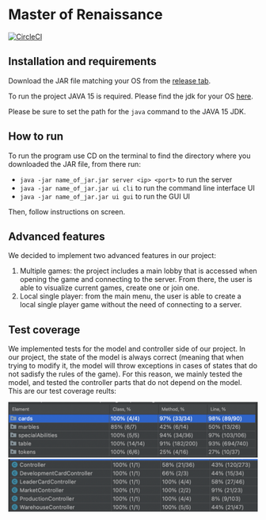 # Master of Renaissance

[![CircleCI](https://img.shields.io/circleci/build/gh/ravifrancesco/ing-sw-2021-srinivasan-tiu-urso?style=for-the-badge&token=e30efbb709d41ac851479f2a553ca2077d99b251)](https://app.circleci.com/pipelines/github/ravifrancesco/ing-sw-2021-srinivasan-tiu-urso)

## Installation and requirements

Download the JAR file matching your OS from the [release tab](https://github.com/ravifrancesco/ing-sw-2021-srinivasan-tiu-urso/releases/).

To run the project JAVA 15 is required. Please find the jdk for your OS [here](https://www.oracle.com/java/technologies/javase-downloads.html).

Please be sure to set the path for the `java` command to the JAVA 15 JDK.

## How to run

To run the program use CD on the terminal to find the directory where you downloaded the JAR file, from there run:
* `java -jar name_of_jar.jar server <ip> <port>` to run the server
* `java -jar name_of_jar.jar ui cli` to run the command line interface UI
* `java -jar name_of_jar.jar ui gui` to run the GUI UI

Then, follow instructions on screen.

## Advanced features

We decided to implement two advanced features in our project:
1. Multiple games: the project includes a main lobby that is accessed when opening the game and connecting to the server. From there, the user is able to visualize current games, create one or join one.
2. Local single player: from the main menu, the user is able to create a local single player game without the need of connecting to a server.

## Test coverage

We implemented tests for the model and controller side of our project. In our project, the state of the model is always correct (meaning that when trying to modify it, the model will throw exceptions in cases of states that do not sadisfy the rules of the game). For this reason, we mainly tested the model, and tested the controller parts that do not depend on the model. This are our test coverage reults:

![Full Model Coverage](https://github.com/ravifrancesco/ing-sw-2021-srinivasan-tiu-urso/blob/master/deliverables/full_model_coverage.png)
![Controller Coverage](https://github.com/ravifrancesco/ing-sw-2021-srinivasan-tiu-urso/blob/master/deliverables/controller_coverage.png)
